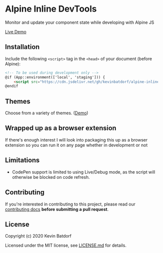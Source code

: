 # Alpine Inline DevTools
Monitor and update your component state while developing with Alpine JS

[Live Demo](https://kevinbatdorf.github.io/alpine-inline-devtools/)

## Installation

Include the following `<script>` tag in the `<head>` of your document (before Alpine):

```html
<!-- To be used during development only -->
@if (App::environment(['local', 'staging'])) {
    <script src="https://cdn.jsdelivr.net/gh/kevinbatdorf/alpine-inline-devtools@0.9.x/dist/Default.js"></script>
@endif
```

## Themes
Choose from a variety of themes. ([Demo](https://kevinbatdorf.github.io/alpine-inline-devtools/))

## Wrapped up as a browser extension
If there's enough interest I will look into packaging this up as a browser extension so you can run it on any page whether in development or not

## Limitations
* CodePen support is limited to using Live/Debug mode, as the script will otherwise be blocked on code refresh.

## Contributing
If you're interested in contributing to this project, please read our [contributing docs](https://github.com/KevinBatdorf/alpine-inline-devtools/blob/master/.github/CONTRIBUTING.md) **before submitting a pull request**.

## License

Copyright (c) 2020 Kevin Batdorf

Licensed under the MIT license, see [LICENSE.md](LICENSE.md) for details.
